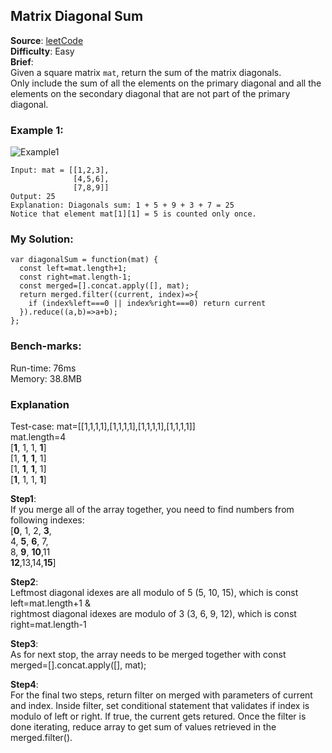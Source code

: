 ## Matrix Diagonal Sum

**Source**: [leetCode](https://leetcode.com/problems/matrix-diagonal-sum/)   
**Difficulty**: Easy   
**Brief**:  
Given a square matrix ```mat```, return the sum of the matrix diagonals.  
Only include the sum of all the elements on the primary diagonal and all the elements on the secondary diagonal that are not part of the primary diagonal.  

### Example 1:
![Example1](https://assets.leetcode.com/uploads/2020/08/14/sample_1911.png?raw=true)
```
Input: mat = [[1,2,3],  
              [4,5,6],  
              [7,8,9]]  
Output: 25
Explanation: Diagonals sum: 1 + 5 + 9 + 3 + 7 = 25
Notice that element mat[1][1] = 5 is counted only once.
```


### My Solution:
```
var diagonalSum = function(mat) {
  const left=mat.length+1;
  const right=mat.length-1;
  const merged=[].concat.apply([], mat);
  return merged.filter((current, index)=>{
    if (index%left===0 || index%right===0) return current
  }).reduce((a,b)=>a+b);
};
```
### Bench-marks: 
Run-time: 76ms  
Memory: 38.8MB  
  
 
### Explanation
Test-case: mat=[[1,1,1,1],[1,1,1,1],[1,1,1,1],[1,1,1,1]]  
mat.length=4  
[**1**, 1, 1, **1**]  
[1, **1**, **1**, 1]  
[1, **1**, **1**, 1]  
[**1**, 1, 1, **1**]  

**Step1**:  
If you merge all of the array together, you need to find numbers from following indexes:  
[**0**, 1, 2, **3**,  
 4, **5**, **6**, 7,  
 8, **9**, **10**,11  
 **12**,13,14,**15**]  
  
**Step2**:  
Leftmost diagonal idexes are all modulo of 5 (5, 10, 15), which is const left=mat.length+1 &  
rightmost diagonal idexes are modulo of 3 (3, 6, 9, 12), which is const right=mat.length-1  
  
**Step3**:  
As for next stop, the array needs to be merged together with const merged=[].concat.apply([], mat);   
  
**Step4**:  
For the final two steps, return filter on merged with parameters of current and index. Inside filter, set conditional statement that validates if index is modulo of left or right. If true, the current gets retured. Once the filter is done iterating, reduce array to get sum of values retrieved in the merged.filter().
